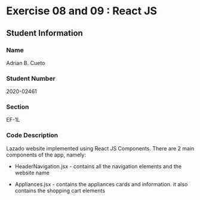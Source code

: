 
# Exercise 08 and 09 : React JS

  

## Student Information

  

### Name

  

Adrian B. Cueto

  

### Student Number

  

2020-02461

  

### Section

  

EF-1L

  

### Code Description

  

Lazado website implemented using React JS Components. There are 2 main components of the app, namely:

* HeaderNavigation.jsx - contains all the navigation elements and the website name

* Appliances.jsx - contains the appliances cards and information. it also contains the shopping cart elements